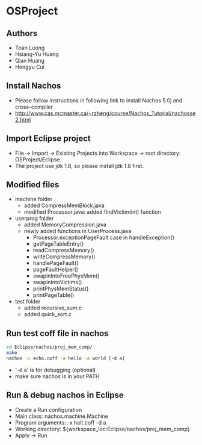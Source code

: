 # OSProject

## Authors

* Toan Luong
* Hsiang-Yu Huang
* Qian Huang
* Hongyu Cui

## Install Nachos
* Please follow instructions in following link to install Nachos 5.0j and cross-compiler
* http://www.cas.mcmaster.ca/~rzheng/course/Nachos_Tutorial/nachosse2.html


## Import Eclipse project
* File -> Import -> Existing Projects into Workspace -> root directory: OSProject/Eclipse
* The project use jdk 1.8, so please install jdk 1.8 first.

## Modified files
* machine folder
  * added CompressMemBlock.java
  * modified Processor.java: added findVictim(int) function
* userprog folder
  * added MemoryCompression.java
  * newly added functions in UserProcess.java
    * Processor.exceptionPageFault case in handleException()
    * getPageTableEntry()
    * readCompressMemory()
    * writeCompressMemory()
    * handlePageFault()
    * pageFaultHelper()
    * swapinIntoFreePhysMem()
    * swapinIntoVictims()
    * printPhysMemStatus()
    * printPageTable()
* test folder
  * added recursive_sum.c
  * added quick_sort.c

## Run test coff file in nachos
```bash
cd Eclipse/nachos/proj_mem_comp/
make
nachos -x echo.coff -a hello -a world [-d a]
```
* '-d a' is for debugging (optional)
* make sure nachos is in your PATH

## Run & debug nachos in Eclipse
* Create a Run configuration
* Main class: nachos.machine.Machine
* Program arguments: -x halt.coff -d a
* Working directory: ${workspace_loc:Eclipse/nachos/proj_mem_comp}
* Apply -> Run
